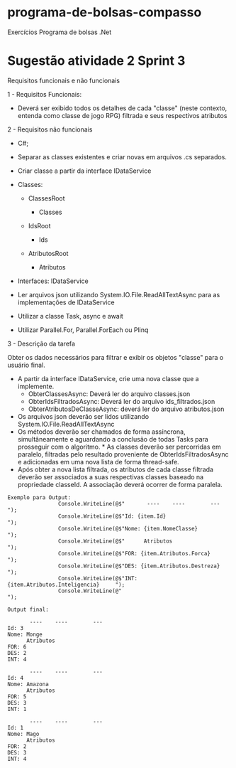 
# programa-de-bolsas-compasso
Exercícios Programa de bolsas .Net

 # Sugestão atividade 2 Sprint 3

Requisitos funcionais e não funcionais

1 - Requisitos Funcionais:

 * Deverá ser exibido todos os detalhes de cada "classe" (neste contexto, entenda como classe de jogo RPG) filtrada e seus respectivos atributos

2 - Requisitos não funcionais

  * C#;
  * Separar as classes existentes e criar novas em arquivos .cs separados.
  * Criar classe a partir da interface IDataService
  * Classes:
    - ClassesRoot
      - Classes
      
    - IdsRoot
      - Ids
            
    - AtributosRoot
      - Atributos
  * Interfaces:
      IDataService
      
  * Ler arquivos json utilizando System.IO.File.ReadAllTextAsync para as implementações de IDataService
  * Utilizar a classe Task, async e await
  * Utilizar Parallel.For, Parallel.ForEach ou Plinq


3 - Descrição da tarefa

Obter os dados necessários para filtrar e exibir os objetos "classe" para o usuário final.

* A partir da interface IDataService, crie uma nova classe que a implemente.
    * ObterClassesAsync: Deverá ler do arquivo classes.json
    * ObterIdsFiltradosAsync: Deverá ler do arquivo ids_filtrados.json
    * ObterAtributosDeClasseAsync: deverá ler do arquivo atributos.json
* 	Os arquivos json deverão ser lidos utilizando System.IO.File.ReadAllTextAsync 
* Os métodos deverão ser chamados de forma assíncrona, simultâneamente e aguardando a conclusão de todas Tasks para prosseguir com  	o algoritmo. 	* As classes deverão ser percorridas em paralelo, filtradas pelo resultado proveniente de ObterIdsFiltradosAsync e adicionadas em uma  	nova lista de forma thread-safe.
* Após obter a nova lista filtrada, os atributos de cada classe filtrada deverão ser associados a suas respectivas classes baseado na propriedade 	classeId. A associação deverá ocorrer de forma paralela.

	
```
Exemplo para Output:
                Console.WriteLine(@$"       ----    ----        ---         ");
                Console.WriteLine(@$"Id: {item.Id}                          ");
                Console.WriteLine(@$"Nome: {item.NomeClasse}                ");
                Console.WriteLine(@$"      Atributos                        ");
                Console.WriteLine(@$"FOR: {item.Atributos.Forca}            ");
                Console.WriteLine(@$"DES: {item.Atributos.Destreza}         ");
                Console.WriteLine(@$"INT: {item.Atributos.Inteligencia}     ");
                Console.WriteLine(@"                                        ");
```
```
Output final:

       ----    ----        ---
Id: 3
Nome: Monge
      Atributos
FOR: 6
DES: 2
INT: 4

       ----    ----        ---
Id: 4
Nome: Amazona
      Atributos
FOR: 5
DES: 3
INT: 1

       ----    ----        ---
Id: 1
Nome: Mago
      Atributos
FOR: 2
DES: 3
INT: 4
```
